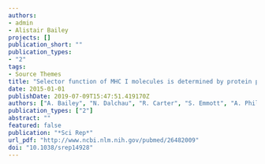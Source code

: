 ```yaml
---
authors:
- admin
- Alistair Bailey
projects: []
publication_short: ""
publication_types:
- "2"
tags:
- Source Themes
title: "Selector function of MHC I molecules is determined by protein plasticity"
date: 2015-01-01
publishDate: 2019-07-09T15:47:51.419170Z
authors: ["A. Bailey", "N. Dalchau", "R. Carter", "S. Emmott", "A. Phillips", "J. M. Werner", "T. Elliott"]
publication_types: ["2"]
abstract: ""
featured: false
publication: "*Sci Rep*"
url_pdf: "http://www.ncbi.nlm.nih.gov/pubmed/26482009"
doi: "10.1038/srep14928"
---
```


